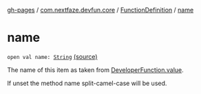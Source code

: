 [gh-pages](../../index.md) / [com.nextfaze.devfun.core](../index.md) / [FunctionDefinition](index.md) / [name](.)

# name

`open val name: `[`String`](https://kotlinlang.org/api/latest/jvm/stdlib/kotlin/-string/index.html) [(source)](https://github.com/NextFaze/dev-fun/tree/master/devfun-annotations/src/main/java/com/nextfaze/devfun/core/Definitions.kt#L36)

The name of this item as taken from [DeveloperFunction.value](../../com.nextfaze.devfun.annotations/-developer-function/value.md).

If unset the method name split-camel-case will be used.


